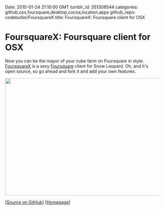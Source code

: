 Date: 2010-01-24 21:10:00 GMT
tumblr_id: 351308544
categories: github,osx,foursquare,desktop,cocoa,location,apps
github_repo: codebutler/FoursquareX
title: FoursquareX: Foursquare client for OSX

# FoursquareX: Foursquare client for OSX

Now you can be the mayor of your cube farm on Foursquare in style. [FoursquareX](http://codebutler.github.com/foursquarex) is a sexy [Foursquare](http://foursquare.com/) client for Snow Leopard. Oh, and it's open source, so go ahead and fork it and add your own features.

<a href="http://github.com/codebutler/FoursquareX"><img src="http://codebutler.github.com/foursquarex/images/screenshot-map.png" width="530" height="385" /></a>

[[Source on GitHub](http://github.com/codebutler/FoursquareX)] [[Homepage](http://codebutler.github.com/foursquarex/)]
